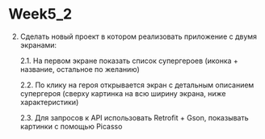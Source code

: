 # Week5_2
2. Сделать новый проект в котором реализовать приложение с двумя экранами:

    2.1. На первом экране показать список супергероев (иконка + название, остальное по желанию)

    2.2. По клику на героя открывается экран с детальным описанием супергероя (сверху картинка на всю ширину экрана, ниже характеристики)

    2.3. Для запросов к API использовать Retrofit + Gson, показывать картинки с помощью Picasso
